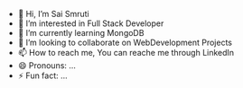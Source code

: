 - 👋 Hi, I’m Sai Smruti
- 👀 I’m interested in Full Stack Developer
- 🌱 I’m currently learning MongoDB
- 💞️ I’m looking to collaborate on WebDevelopment Projects
- 📫 How to reach me, You can reache me through LinkedIn
- 😄 Pronouns: ...
- ⚡ Fun fact: ...

<!---
saismrutiranjan18/saismrutiranjan18 is a ✨ special ✨ repository because its `README.md` (this file) appears on your GitHub profile.
You can click the Preview link to take a look at your changes.
--->
